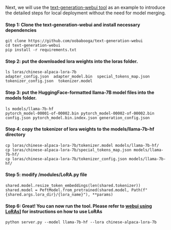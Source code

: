 Next, we will use the [text-generation-webui tool](https://github.com/oobabooga/text-generation-webui) as an example to introduce the detailed steps for local deployment without the need for model merging.

#### Step 1: Clone the text-generation-webui and install necessary dependencies
```
git clone https://github.com/oobabooga/text-generation-webui
cd text-generation-webui
pip install -r requirements.txt
```

#### Step 2: put the downloaded lora weights into the loras folder.
```
ls loras/chinese-alpaca-lora-7b
adapter_config.json  adapter_model.bin  special_tokens_map.json  tokenizer_config.json  tokenizer.model
```

#### Step 3: put the HuggingFace-formatted llama-7B model files into the models  folder.
```
ls models/llama-7b-hf
pytorch_model-00001-of-00002.bin pytorch_model-00002-of-00002.bin config.json pytorch_model.bin.index.json generation_config.json
```

#### Step 4: copy the tokenizer of lora weights to the models/llama-7b-hf directory
```
cp loras/chinese-alpaca-lora-7b/tokenizer.model models/llama-7b-hf/
cp loras/chinese-alpaca-lora-7b/special_tokens_map.json models/llama-7b-hf/
cp loras/chinese-alpaca-lora-7b/tokenizer_config.json models/llama-7b-hf/
```

#### Step 5: modify /modules/LoRA.py file
```
shared.model.resize_token_embeddings(len(shared.tokenizer))
shared.model = PeftModel.from_pretrained(shared.model, Path(f"{shared.args.lora_dir}/{lora_name}"), **params)
```

#### Step 6: Great! You can now run the tool. Please refer to [webui using LoRAs](https://github.com/oobabooga/text-generation-webui/blob/main/docs/Using-LoRAs.md)] for instructions on how to use LoRAs
```
python server.py --model llama-7b-hf --lora chinese-alpaca-lora-7b
```
